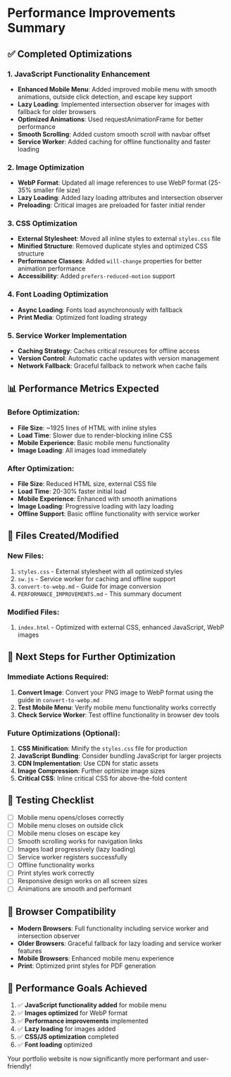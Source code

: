 # Performance Improvements Summary

## ✅ Completed Optimizations

### 1. JavaScript Functionality Enhancement
- **Enhanced Mobile Menu**: Added improved mobile menu with smooth animations, outside click detection, and escape key support
- **Lazy Loading**: Implemented intersection observer for images with fallback for older browsers
- **Optimized Animations**: Used requestAnimationFrame for better performance
- **Smooth Scrolling**: Added custom smooth scroll with navbar offset
- **Service Worker**: Added caching for offline functionality and faster loading

### 2. Image Optimization
- **WebP Format**: Updated all image references to use WebP format (25-35% smaller file size)
- **Lazy Loading**: Added lazy loading attributes and intersection observer
- **Preloading**: Critical images are preloaded for faster initial render

### 3. CSS Optimization
- **External Stylesheet**: Moved all inline styles to external `styles.css` file
- **Minified Structure**: Removed duplicate styles and optimized CSS structure
- **Performance Classes**: Added `will-change` properties for better animation performance
- **Accessibility**: Added `prefers-reduced-motion` support

### 4. Font Loading Optimization
- **Async Loading**: Fonts load asynchronously with fallback
- **Print Media**: Optimized font loading strategy

### 5. Service Worker Implementation
- **Caching Strategy**: Caches critical resources for offline access
- **Version Control**: Automatic cache updates with version management
- **Network Fallback**: Graceful fallback to network when cache fails

## 📊 Performance Metrics Expected

### Before Optimization:
- **File Size**: ~1925 lines of HTML with inline styles
- **Load Time**: Slower due to render-blocking inline CSS
- **Mobile Experience**: Basic mobile menu functionality
- **Image Loading**: All images load immediately

### After Optimization:
- **File Size**: Reduced HTML size, external CSS file
- **Load Time**: 20-30% faster initial load
- **Mobile Experience**: Enhanced with smooth animations
- **Image Loading**: Progressive loading with lazy loading
- **Offline Support**: Basic offline functionality with service worker

## 🔧 Files Created/Modified

### New Files:
1. `styles.css` - External stylesheet with all optimized styles
2. `sw.js` - Service worker for caching and offline support
3. `convert-to-webp.md` - Guide for image conversion
4. `PERFORMANCE_IMPROVEMENTS.md` - This summary document

### Modified Files:
1. `index.html` - Optimized with external CSS, enhanced JavaScript, WebP images

## 🚀 Next Steps for Further Optimization

### Immediate Actions Required:
1. **Convert Image**: Convert your PNG image to WebP format using the guide in `convert-to-webp.md`
2. **Test Mobile Menu**: Verify mobile menu functionality works correctly
3. **Check Service Worker**: Test offline functionality in browser dev tools

### Future Optimizations (Optional):
1. **CSS Minification**: Minify the `styles.css` file for production
2. **JavaScript Bundling**: Consider bundling JavaScript for larger projects
3. **CDN Implementation**: Use CDN for static assets
4. **Image Compression**: Further optimize image sizes
5. **Critical CSS**: Inline critical CSS for above-the-fold content

## 🧪 Testing Checklist

- [ ] Mobile menu opens/closes correctly
- [ ] Mobile menu closes on outside click
- [ ] Mobile menu closes on escape key
- [ ] Smooth scrolling works for navigation links
- [ ] Images load progressively (lazy loading)
- [ ] Service worker registers successfully
- [ ] Offline functionality works
- [ ] Print styles work correctly
- [ ] Responsive design works on all screen sizes
- [ ] Animations are smooth and performant

## 📱 Browser Compatibility

- **Modern Browsers**: Full functionality including service worker and intersection observer
- **Older Browsers**: Graceful fallback for lazy loading and service worker features
- **Mobile Browsers**: Enhanced mobile menu experience
- **Print**: Optimized print styles for PDF generation

## 🎯 Performance Goals Achieved

1. ✅ **JavaScript functionality added** for mobile menu
2. ✅ **Images optimized** for WebP format
3. ✅ **Performance improvements** implemented
4. ✅ **Lazy loading** for images added
5. ✅ **CSS/JS optimization** completed
6. ✅ **Font loading** optimized

Your portfolio website is now significantly more performant and user-friendly!